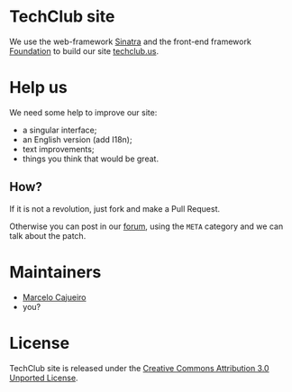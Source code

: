 # TechClub site

We use the web-framework [Sinatra](http://www.sinatrarb.com/) and  the front-end framework [Foundation](http://foundation.zurb.com/) to build our site [techclub.us](http://techclub.us).

# Help us

We need some help to improve our site:

* a singular interface;
* an English version (add I18n);
* text improvements;
* things you think that would be great.

## How?

If it is not a revolution, just fork and make a Pull Request.

Otherwise you can post in our [forum](forum.techclub.us), using the `META` category and we can talk about the patch.

# Maintainers

* [Marcelo Cajueiro](https://github.com/MarceloCajueiro)
* you?

# License

TechClub site is released under the [Creative Commons Attribution 3.0 Unported License](http://creativecommons.org/licenses/by/3.0/deed.en_US).
